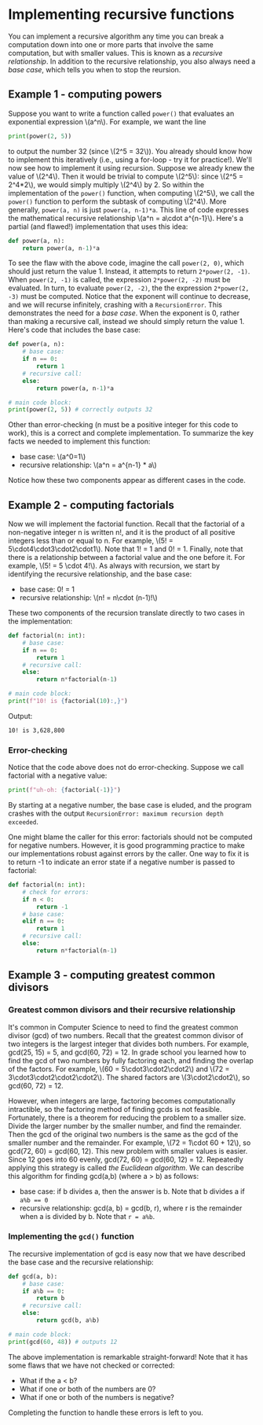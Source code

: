 # Implementing recursive functions

You can implement a recursive algorithm any time you can break a computation down into one or more parts that involve the same computation, but with smaller values. This is known as a *recursive relationship*. In addition to the recursive relationship, you also always need a *base case*, which tells you when to stop the reursion.

## Example 1 - computing powers

Suppose you want to write a function called `power()` that evaluates an exponential expression \\(a^n\\). For example, we want the line
``` python
print(power(2, 5))
```
to output the number 32 (since \\(2^5 = 32\\)). You already should know how to implement this iteratively (i.e., using a for-loop - try it for practice!). We'll now see how to implement it using recursion. Suppose we already knew the value of \\(2^4\\). Then it would be trivial to compute \\(2^5\\): since \\(2^5 = 2^4*2\\), we would simply multiply \\(2^4\\) by 2. So within the implementation of the `power()` function, when computing \\(2^5\\), we call the `power()` function to perform the subtask of computing \\(2^4\\). More generally, `power(a, n)` is just `power(a, n-1)*a`. This line of code expresses the mathematical recursive relationship \\(a^n = a\cdot a^{n-1}\\). Here's a partial (and flawed!) implementation that uses this idea:
```python
def power(a, n):
    return power(a, n-1)*a
```
To see the flaw with the above code, imagine the call `power(2, 0)`, which should just return the value 1. Instead, it attempts to return `2*power(2, -1)`. When `power(2, -1)` is called, the expression `2*power(2, -2)` must be evaluated. In turn, to evaluate `power(2, -2)`, the the expression `2*power(2, -3)` must be computed. Notice that the exponent will continue to decrease, and we will recurse infinitely, crashing with a `RecursionError`. This demonstrates the need for a *base case*. When the exponent is 0, rather than making a recursive call, instead we should simply return the value 1. Here's code that includes the base case:
```python
def power(a, n):
    # base case:
    if n == 0:
        return 1
    # recursive call:
    else:
        return power(a, n-1)*a

# main code block:
print(power(2, 5)) # correctly outputs 32
```
Other than error-checking (n must be a positive integer for this code to work), this is a correct and complete implementation. To summarize the key facts we needed to implement this function:
* base case: \\(a^0=1\\)
* recursive relationship: \\(a^n = a^{n-1} * a\\)

Notice how these two components appear as different cases in the code.

## Example 2 - computing factorials

Now we will implement the factorial function. Recall that the factorial of a non-negative integer n is written n!, and it is the product of all positive integers less than or equal to n. For example, \\(5! = 5\cdot4\cdot3\cdot2\cdot1\\). Note that 1! = 1 and 0! = 1. Finally, note that there is a relationship between a factorial value and the one before it. For example, \\(5! = 5 \cdot 4!\\).
As always with recursion, we start by identifying the recursive relationship, and the base case:
* base case: 0! = 1
* recursive relationship: \\(n! = n\cdot (n-1)!\\)

These two components of the recursion translate directly to two cases in the implementation:
```python
def factorial(n: int):
    # base case:
    if n == 0:
        return 1
    # recursive call:
    else:
        return n*factorial(n-1)

# main code block:
print(f"10! is {factorial(10):,}")
```
Output:
```
10! is 3,628,800
```

### Error-checking

Notice that the code above does not do error-checking. Suppose we call factorial with a negative value:
```python
print(f"uh-oh: {factorial(-1)}")
```
By starting at a negative number, the base case is eluded, and the program crashes with the output `RecursionError: maximum recursion depth exceeded`.

One might blame the caller for this error: factorials should not be computed for negative numbers. However, it is good programming practice to make our implementations robust against errors by the caller. One way to fix it is to return -1 to indicate an error state if a negative number is passed to factorial:
```python
def factorial(n: int):
    # check for errors:
    if n < 0:
        return -1
    # base case:
    elif n == 0:
        return 1
    # recursive call:
    else:
        return n*factorial(n-1)
```

## Example 3 - computing greatest common divisors

### Greatest common divisors and their recursive relationship
It's common in Computer Science to need to find the greatest common divisor (gcd) of two numbers. Recall that the greatest common divisor of two integers is the largest integer that divides both numbers. For example, gcd(25, 15) = 5, and gcd(60, 72) = 12. In grade school you learned how to find the gcd of two numbers by fully factoring each, and finding the overlap of the factors. For example, \\(60 = 5\cdot3\cdot2\cdot2\\) and \\(72 = 3\cdot3\cdot2\cdot2\cdot2\\). The shared factors are \\(3\cdot2\cdot2\\), so gcd(60, 72) = 12. 

However, when integers are large, factoring becomes computationally intractible, so the factoring method of finding gcds is not feasible. Fortunately, there is a theorem for reducing the problem to a smaller size. Divide the larger number by the smaller number, and find the remainder.
Then the gcd of the original two numbers is the same as the gcd of the smaller number and the remainder. For example, \\(72 = 1\cdot 60 + 12\\), so gcd(72, 60) = gcd(60, 12). This new problem with smaller values is easier. Since 12 goes into 60 evenly, gcd(72, 60) = gcd(60, 12) = 12. Repeatedly applying this strategy is called *the Euclidean algorithm*. We can describe this algorithm for finding gcd(a,b) (where a > b) as follows:
* base case: if b divides a, then the answer is b. Note that b divides a if `a%b == 0`
* recursive relationship: gcd(a, b) = gcd(b, r), where r is the remainder when a is divided by b. Note that ``r = a%b``.

### Implementing the `gcd()` function

The recursive implementation of gcd is easy now that we have described the base case and the recursive relationship:

```python
def gcd(a, b):
    # base case:
    if a%b == 0:
        return b
    # recursive call:
    else:
        return gcd(b, a%b)

# main code block:
print(gcd(60, 48)) # outputs 12
```

The above implementation is remarkable straight-forward! Note that it has some flaws that we have not checked or corrected:
* What if the a < b?
* What if one or both of the numbers are 0?
* What if one or both of the numbers is negative?

Completing the function to handle these errors is left to you.